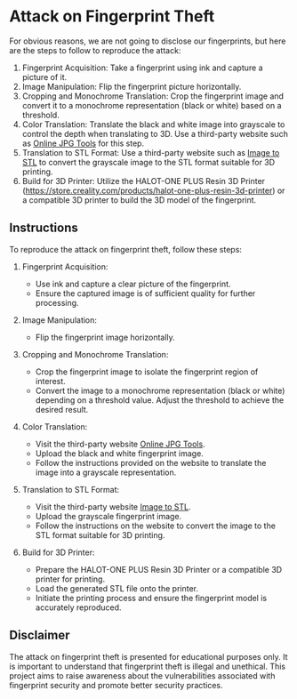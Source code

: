 # Attack on Fingerprint Theft

For obvious reasons, we are not going to disclose our fingerprints, but here are the steps to follow to reproduce the attack:

1. Fingerprint Acquisition: Take a fingerprint using ink and capture a picture of it.
2. Image Manipulation: Flip the fingerprint picture horizontally.
3. Cropping and Monochrome Translation: Crop the fingerprint image and convert it to a monochrome representation (black or white) based on a threshold.
4. Color Translation: Translate the black and white image into grayscale to control the depth when translating to 3D. Use a third-party website such as [Online JPG Tools](https://onlinejpgtools.com/create-binary-jpg) for this step.
5. Translation to STL Format: Use a third-party website such as [Image to STL](https://imagetostl.com/) to convert the grayscale image to the STL format suitable for 3D printing.
6. Build for 3D Printer: Utilize the HALOT-ONE PLUS Resin 3D Printer (https://store.creality.com/products/halot-one-plus-resin-3d-printer) or a compatible 3D printer to build the 3D model of the fingerprint.

## Instructions

To reproduce the attack on fingerprint theft, follow these steps:

1. Fingerprint Acquisition:
   - Use ink and capture a clear picture of the fingerprint.
   - Ensure the captured image is of sufficient quality for further processing.

2. Image Manipulation:
   - Flip the fingerprint image horizontally.

3. Cropping and Monochrome Translation:
   - Crop the fingerprint image to isolate the fingerprint region of interest.
   - Convert the image to a monochrome representation (black or white) depending on a threshold value. Adjust the threshold to achieve the desired result.

4. Color Translation:
   - Visit the third-party website [Online JPG Tools](https://onlinejpgtools.com/create-binary-jpg).
   - Upload the black and white fingerprint image.
   - Follow the instructions provided on the website to translate the image into a grayscale representation.

5. Translation to STL Format:
   - Visit the third-party website [Image to STL](https://imagetostl.com/).
   - Upload the grayscale fingerprint image.
   - Follow the instructions on the website to convert the image to the STL format suitable for 3D printing.

6. Build for 3D Printer:
   - Prepare the HALOT-ONE PLUS Resin 3D Printer or a compatible 3D printer for printing.
   - Load the generated STL file onto the printer.
   - Initiate the printing process and ensure the fingerprint model is accurately reproduced.

## Disclaimer

The attack on fingerprint theft is presented for educational purposes only. It is important to understand that fingerprint theft is illegal and unethical. This project aims to raise awareness about the vulnerabilities associated with fingerprint security and promote better security practices.
